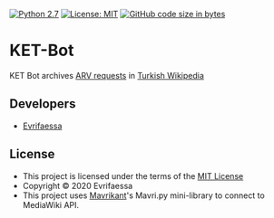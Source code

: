[![Python 2.7](https://img.shields.io/badge/python-2.7-blue.svg)](https://www.python.org/downloads/release/python-270/) [![License: MIT](https://img.shields.io/badge/License-MIT-yellow.svg)](https://opensource.org/licenses/MIT) [![GitHub code size in bytes](https://img.shields.io/github/languages/code-size/Turkce-Vikipedi-Yazilim-Deposu/KET-Bot?color=green)](https://github.com/Turkce-Vikipedi-Yazilim-Deposu/KET-Bot)

# KET-Bot
KET Bot archives [ARV requests](https://tr.wikipedia.org/wiki/VP:KET) in [Turkish Wikipedia](https://tr.wikipedia.org/wiki/T%C3%BCrk%C3%A7e%20Vikipedi)

## Developers
* [Evrifaessa](https://tr.wikipedia.org/wiki/User:Evrifaessa)

## License
* This project is licensed under the terms of the [MIT License](https://choosealicense.com/licenses/mit/)
* Copyright © 2020 Evrifaessa
* This project uses [Mavrikant](https://tr.wikipedia.org/wiki/User:Mavrikant)'s Mavri.py mini-library to connect to MediaWiki API.
